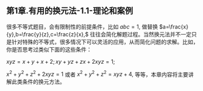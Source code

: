 ## 第1章.有用的换元法-1.1-理论和案例

很多不等式题目，会有限制性的前提条件，比如 $abc=1,$ 做替换 $a=\frac{x}{y},b=\frac{y}{z},c=\frac{z}{x},$ 往往会简化解题过程。当然换元法并不一定只是针对特殊的不等式，很多情况下可以灵活的应用，从而简化问题的求解。比如，你是否思考过类似下面的这些条件：

$xyz=x+y+x+2;xy+yz+zx+2xyz=1;$

$x^2+y^2+z^2+2xyz=1$ 或者 $x^2+y^2+z^2=xyz+4,$ 等等，本章内容将主要讲解此类条件的换元方法。





